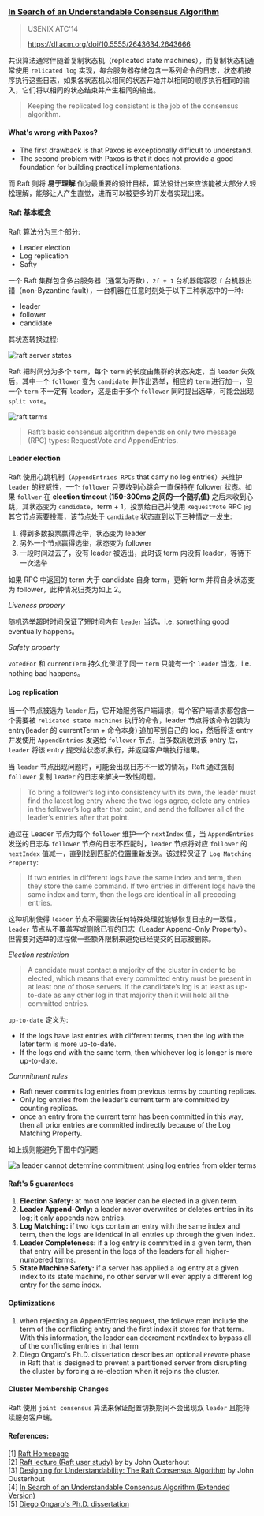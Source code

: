 ### [In Search of an Understandable Consensus Algorithm](../../assets/pdfs/raft.pdf)

> USENIX ATC'14
>
> https://dl.acm.org/doi/10.5555/2643634.2643666

共识算法通常伴随着复制状态机（replicated state machines），而复制状态机通常使用 `relicated log` 实现，每台服务器存储包含一系列命令的日志，状态机按序执行这些日志，如果各状态机以相同的状态开始并以相同的顺序执行相同的输入，它们将以相同的状态结束并产生相同的输出。

> Keeping the replicated log consistent is the job of the consensus algorithm.

#### What's wrong with Paxos?

- The first drawback is that Paxos is exceptionally difficult to understand.
- The second problem with Paxos is that it does not provide a good foundation for building practical implementations.

而 Raft 则将 **易于理解** 作为最重要的设计目标，算法设计出来应该能被大部分人轻松理解，能够让人产生直觉，进而可以被更多的开发者实现出来。

#### Raft 基本概念

Raft 算法分为三个部分:

- Leader election
- Log replication
- Safty

一个 Raft 集群包含多台服务器（通常为奇数），`2f + 1` 台机器能容忍 `f` 台机器出错（non-Byzantine fault），一台机器在任意时刻处于以下三种状态中的一种:

- leader
- follower
- candidate

其状态转换过程:

![raft server states](../../assets/images/raft-server-states.jpg)

Raft 把时间分为多个 `term`，每个 `term` 的长度由集群的状态决定，当 `leader` 失效后，其中一个 `follower` 变为 `candidate` 并作出选举，相应的 `term` 进行加一，但一个 `term` 不一定有 `leader`，这是由于多个 `follower` 同时提出选举，可能会出现 `split vote`。

![raft terms](../../assets/images/raft-terms.jpg)

> Raft’s basic consensus algorithm depends on only two message (RPC) types: RequestVote and AppendEntries.

#### Leader election

Raft 使用心跳机制（`AppendEntries RPCs` that carry no log entries）来维护 `leader` 的权威性，一个 `follower` 只要收到心跳会一直保持在 follower 状态。如果 `follwer` 在 **election timeout (150-300ms 之间的一个随机值)** 之后未收到心跳，其状态变为 `candidate`，term + 1，投票给自己并使用 `RequestVote` RPC 向其它节点索要投票，该节点处于 `candidate` 状态直到以下三种情之一发生:

1. 得到多数投票赢得选举，状态变为 leader
2. 另外一个节点赢得选举，状态变为 follower
3. 一段时间过去了，没有 leader 被选出，此时该 term 内没有 leader，等待下一次选举

如果 RPC 中返回的 term 大于 candidate 自身 term，更新 term 并将自身状态变为 follower，此种情况归类为如上 2。

*Liveness propery*

随机选举超时时间保证了短时间内有 `leader` 当选，i.e. something good eventually happens。

*Safety property*

`votedFor` 和 `currentTerm` 持久化保证了同一 `term` 只能有一个 `leader` 当选，i.e. nothing bad happens。

#### Log replication

当一个节点被选为 `leader` 后，它开始服务客户端请求，每个客户端请求都包含一个需要被 `relicated state machines` 执行的命令，leader 节点将该命令包装为 entry(leader 的 currentTerm + 命令本身) 追加写到自己的 log，然后将该 entry 并发使用 `AppendEntries` 发送给 `follower` 节点，当多数派收到该 entry 后，`leader` 将该 entry 提交给状态机执行，并返回客户端执行结果。

当 `leader` 节点出现问题时，可能会出现日志不一致的情况，Raft 通过强制 `follower` 复制 `leader` 的日志来解决一致性问题。

> To bring a follower’s log into consistency with its own, the leader must find the latest log entry where the two
> logs agree, delete any entries in the follower’s log after that point, and send the follower all of the leader’s
> entries after that point.

通过在 Leader 节点为每个 `follower` 维护一个 `nextIndex` 值，当 `AppendEntries` 发送的日志与 `follower` 节点的日志不匹配时，`leader` 节点将对应 `follower` 的 `nextIndex` 值减一，直到找到匹配的位置重新发送。该过程保证了 `Log Matching Property`:

> If two entries in different logs have the same index and term, then they store the same command.
> If two entries in different logs have the same index and term, then the logs are identical in all preceding entries.

这种机制使得 `leader` 节点不需要做任何特殊处理就能够恢复日志的一致性，`leader` 节点从不覆盖写或删除已有的日志（Leader Append-Only Property）。但需要对选举的过程做一些额外限制来避免已经提交的日志被删除。

*Election restriction*

> A candidate must contact a majority of the cluster in order to be elected, which means that every
> committed entry must be present in at least one of those servers. If the candidate’s log is at least
> as up-to-date as any other log in that majority then it will hold all the committed entries.

`up-to-date` 定义为:

- If the logs have last entries with different terms, then the log with the later term is more up-to-date.
- If the logs end with the same term, then whichever log is longer is more up-to-date.

*Commitment rules*

- Raft never commits log entries from previous terms by counting replicas.
- Only log entries from the leader’s current term are committed by counting replicas.
- once an entry from the current term has been committed in this way, then all prior entries are committed indirectly because of the Log Matching Property.

如上规则能避免下图中的问题:

![a leader cannot determine commitment using log entries from older terms](../../assets/images/raft-never-commit-previouse-term-by-counting-replicas.jpg)

#### Raft's 5 guarantees

1. **Election Safety:** at most one leader can be elected in a given term.
2. **Leader Append-Only:** a leader never overwrites or deletes entries in its log; it only appends new entries.
3. **Log Matching:** if two logs contain an entry with the same index and term, then the logs are identical in all entries up through the given index.
4. **Leader Completeness:** if a log entry is committed in a given term, then that entry will be present in the logs of the leaders for all higher-numbered terms.
5. **State Machine Safety:** if a server has applied a log entry at a given index to its state machine, no other server will ever apply a different log entry for the same index.

#### Optimizations

1. when rejecting an AppendEntries request, the followe rcan include the term of the conflicting entry and the first index it stores for that term. With this information, the leader can decrement nextIndex to bypass all of the conflicting entries in that term
2. Diego Ongaro's Ph.D. dissertation describes an optional `PreVote` phase in Raft that is designed to prevent a partitioned server from disrupting the cluster by forcing a re-election when it rejoins the cluster.

#### Cluster Membership Changes

Raft 使用 `joint consensus` 算法来保证配置切换期间不会出现双 `leader` 且能持续服务客户端。

#### References:

[1] [Raft Homepage](https://raft.github.io/)<br>
[2] [Raft lecture (Raft user study)](https://www.youtube.com/watch?v=YbZ3zDzDnrw) by by John Ousterhout<br>
[3] [Designing for Understandability: The Raft Consensus Algorithm](https://www.youtube.com/watch?v=vYp4LYbnnW8) by John Ousterhout<br>
[4] [In Search of an Understandable Consensus Algorithm (Extended Version)](../../assets/pdfs/raft-extended-version.pdf)<br>
[5] [Diego Ongaro's Ph.D. dissertation](https://github.com/ongardie/dissertation#readme)